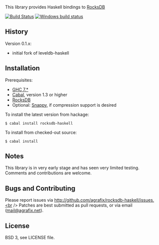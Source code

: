 This library provides Haskell bindings to
[RocksDB](http://rocksdb.org)

[![Build Status](https://travis-ci.org/serokell/rocksdb-haskell.svg?branch=master)](https://travis-ci.org/serokell/rocksdb-haskell)
[![Windows build status](https://ci.appveyor.com/api/projects/status/github/serokell/rocksdb-haskell?branch=master&svg=true)](https://ci.appveyor.com/project/domenkozar/rocksdb-haskell)

## History

Version 0.1.x:

* initial fork of leveldb-haskell

## Installation

Prerequisites:

* [GHC 7.*](http://www.haskell.org/ghc)
* [Cabal](http://www.haskell.org/cabal), version 1.3 or higher
* [RocksDB](http://rocksdb.org)
* Optional: [Snappy](http://code.google.com/p/snappy),
  if compression support is desired

To install the latest version from hackage:

```shell
$ cabal install rocksdb-haskell
```

To install from checked-out source:

```shell
$ cabal install
```

## Notes

This library is in very early stage and has seen very limited testing. Comments
and contributions are welcome.

## Bugs and Contributing

Please report issues via http://github.com/agrafix/rocksdb-haskell/issues.<br />
Patches are best submitted as pull requests, or via email
(mail@agrafix.net).

## License

BSD 3, see LICENSE file.
